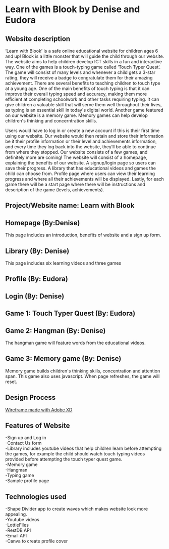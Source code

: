 # Learn with Blook by Denise and Eudora

## Website description

‘Learn with Blook’ is a safe online educational website for children ages 6 and up! Blook is a little monster that will guide the child through our website. The website aims to help children develop ICT skills in a fun and interactive way. One of the games is a touch-typing game called ‘Touch Typer Quest’. The game will consist of many levels and whenever a child gets a 3-star rating, they will receive a badge to congratulate them for their amazing achievement.
There are several benefits to teaching children to touch type at a young age. One of the main benefits of touch typing is that it can improve their overall typing speed and accuracy, making them more efficient at completing schoolwork and other tasks requiring typing. It can give children a valuable skill that will serve them well throughout their lives, as typing is an essential skill in today's digital world. Another game featured on our website is a memory game. Memory games can help develop children's thinking and concerntration skills. <br>

Users would have to log in or create a new account if this is their first time using our website. Our website would then retain and store their information be it their profile information or their level and achievements information, and every time they log back into the website, they’ll be able to continue from where they stopped. Our website consists of a few games, and definitely more are coming! The website will consist of a homepage, explaining the benefits of our website. A signup/login page so users can save their progress. A library that has educational videos and games the child can choose from. Profile page where users can view their learning progress and where all their achievements will be displayed. Lastly, for each game there will be a start page where there will be instructions and description of the game (levels, achievements).

## Project/Website name: Learn with Blook

## Homepage (By:Denise)

This page includes an introduction, benefits of website and a sign up form.

## Library (By: Denise)

This page includes six learning videos and three games

## Profile (By: Eudora)

## Login (By: Denise)

## Game 1: Touch Typer Quest (By: Eudora)

## Game 2: Hangman (By: Denise)

The hangman game will feature words from the educational videos. 

## Game 3: Memory game (By: Denise)

Memory game builds children's thinking skills, concentration and attention span. This game also uses javascript. When page refreshes, the game will reset. 

## Design Process

[Wireframe made with Adobe XD](https://xd.adobe.com/view/8d5f786c-9ec3-41e0-a438-0207801a45df-d80c/)

## Features of Website

-Sign up and Log in <br>
-Contact Us form <br>
-Library includes youtube videos that help children learn before attempting the games, for example the child should watch touch typing videos provided before attempting the touch typer quest game.<br>
-Memory game<br>
-Hangman<br>
-Typing game<br>
-Sample profile page<br>


## Technologies used

-Shape Divider app to create waves which makes website look more appealing.<br>
-Youtube videos <br>
-LottieFiles <br>
-RestDB API <br>
-Email API <br>
-Canva to create profile cover <br>


